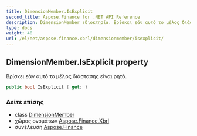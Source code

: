```yaml
---
title: DimensionMember.IsExplicit
second_title: Aspose.Finance for .NET API Reference
description: DimensionMember ιδιοκτησία. Βρίσκει εάν αυτό το μέλος διάστασης είναι ρητό.
type: docs
weight: 40
url: /el/net/aspose.finance.xbrl/dimensionmember/isexplicit/
---
```

## DimensionMember.IsExplicit property

Βρίσκει εάν αυτό το μέλος διάστασης είναι ρητό.

```csharp
public bool IsExplicit { get; }
```

### Δείτε επίσης

* class [DimensionMember](../)
* χώρος ονομάτων [Aspose.Finance.Xbrl](../../dimensionmember/)
* συνέλευση [Aspose.Finance](../../../)


